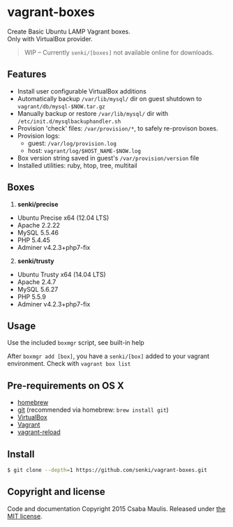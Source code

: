# vagrant-boxes

Create Basic Ubuntu LAMP Vagrant boxes.  
Only with VirtualBox provider.

>WIP – Currently `senki/[boxes]` not available online for downloads.

## Features

- Install user configurable VirtualBox additions
- Automatically backup `/var/lib/mysql/` dir on guest shutdown to `vagrant/db/mysql-$NOW.tar.gz`
- Manually backup or restore `/var/lib/mysql/` dir with  `/etc/init.d/mysqlbackuphandler.sh`
- Provision 'check' files: `/var/provision/*`, to safely re-provison boxes.
- Provision logs:
  - guest: `/var/log/provision.log`
  - host: `vagrant/log/$HOST_NAME-$NOW.log`
- Box version string saved in guest's `/var/provision/version` file
- Installed utilities: ruby, htop, tree, multitail


## Boxes

1. **senki/precise**
  - Ubuntu Precise x64 (12.04 LTS)
  - Apache 2.2.22
  - MySQL 5.5.46
  - PHP  5.4.45
  - Adminer v4.2.3+php7-fix
2. **senki/trusty**
  - Ubuntu Trusty x64 (14.04 LTS)
  - Apache 2.4.7
  - MySQL 5.6.27
  - PHP 5.5.9
  - Adminer v4.2.3+php7-fix

## Usage

Use the included `boxmgr` script, see built-in help

After `boxmgr add [box]`, you have a `senki/[box]` added to your vagrant environment. Check with `vagrant box list`

## Pre-requirements on OS X

  - [homebrew](http://brew.sh)
  - [git](http://www.git-scm.com) (recommended via homebrew: `brew install git`)
  - [VirtualBox](https://www.virtualbox.org)
  - [Vagrant](https://www.vagrantup.com)
  - [vagrant-reload](https://github.com/aidanns/vagrant-reload)

## Install

```sh
$ git clone --depth=1 https://github.com/senki/vagrant-boxes.git
```
## Copyright and license

Code and documentation Copyright 2015 Csaba Maulis. Released under [the MIT license](LICENSE).
